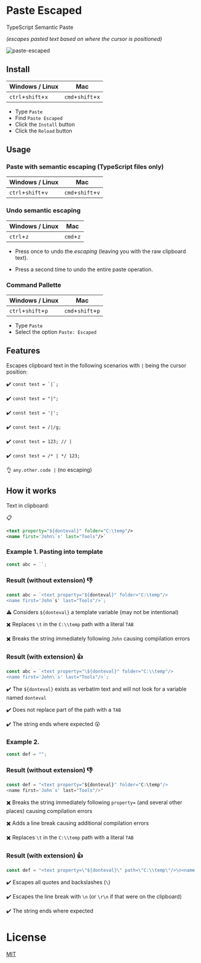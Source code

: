 # Paste Escaped

TypeScript Semantic Paste

_(escapes pasted text based on where the cursor is positioned)_

![paste-escaped][logo]

[logo]: https://github.com/gwicksted/paste-escaped/blob/master/paste.png?raw=true "Paste Escaped"

## Install

| Windows / Linux    | Mac               |
| ------------------ | ----------------- |
| `ctrl`+`shift`+`x` | `cmd`+`shift`+`x` |

* Type `Paste`
* Find `Paste Escaped`
* Click the `Install` button
* Click the `Reload` button

## Usage

### Paste with semantic escaping (TypeScript files only)

| Windows / Linux    | Mac               |
| ------------------ | ----------------- |
| `ctrl`+`shift`+`v` | `cmd`+`shift`+`v` |

### Undo semantic escaping

| Windows / Linux    | Mac              |
| ------------------ | ---------------- |
| `ctrl`+`z`         | `cmd`+`z`        |

* Press once to undo the _escaping_ (leaving you with the raw clipboard text).

* Press a second time to undo the entire paste operation.

### Command Pallette


| Windows / Linux    | Mac               |
| ------------------ | ----------------- |
| `ctrl`+`shift`+`p` | `cmd`+`shift`+`p` |

* Type `Paste`
* Select the option `Paste: Escaped`

## Features

Escapes clipboard text in the following scenarios with `|` being the cursor position:

:heavy_check_mark: ```const test = `|`;```

:heavy_check_mark: `const test = "|";`

:heavy_check_mark: `const test = '|';`

:heavy_check_mark: `const test = /|/g;`

:heavy_check_mark: `const test = 123; // |`

:heavy_check_mark: `const test = /* | */ 123;`

:ok_hand: `any.other.code |` (no escaping)

## How it works

Text in clipboard:

:clipboard:

```xml
<text property="${donteval}" folder="C:\temp"/>
<name first='John\`s' last="Tools"/>`
```

### Example 1. Pasting into template

```TypeScript
const abc = ``;
```

### Result (without extension) :thumbsdown:

```TypeScript
const abc = `<text property="${donteval}" folder="C:\temp"/>
<name first='John`s' last="Tools"/>`;
```

:warning: Considers `${donteval}` a template variable (may not be intentional)

:heavy_multiplication_x: Replaces `\t` in the `C:\\temp` path with a literal `TAB`

:heavy_multiplication_x: Breaks the string immediately following `John` causing compilation errors

### Result (with extension) :thumbsup:

```TypeScript
const abc = `<text property="\${donteval}" folder="C:\\temp"/>
<name first='John\`s' last="Tools"/>`;
```

:heavy_check_mark: The `${donteval}` exists as verbatim text and will not look for a variable named `donteval`

:heavy_check_mark: Does not replace part of the path with a `TAB`

:heavy_check_mark: The string ends where expected :astonished:

### Example 2.

```TypeScript
const def = "";
```

### Result (without extension) :thumbsdown:

```TypeScript
const def = "<text property="${donteval}" folder="C:\temp"/>
<name first='John`s' last="Tools"/>"
```

:heavy_multiplication_x: Breaks the string immediately following `property=` (and several other places) causing compilation errors

:heavy_multiplication_x: Adds a line break causing additional compilation errors

:heavy_multiplication_x: Replaces `\t` in the `C:\\temp` path with a literal `TAB`

### Result (with extension) :thumbsup:

```TypeScript
const def = "<text property=\"${donteval}\" path=\"C:\\temp\"/>\n<name first='John`s' last=\"Tools\"/>";
```

:heavy_check_mark: Escapes all quotes and backslashes (` \ `)

:heavy_check_mark: Escapes the line break with `\n` (or `\r\n` if that were on the clipboard)

:heavy_check_mark: The string ends where expected

# License

[MIT](LICENSE)
